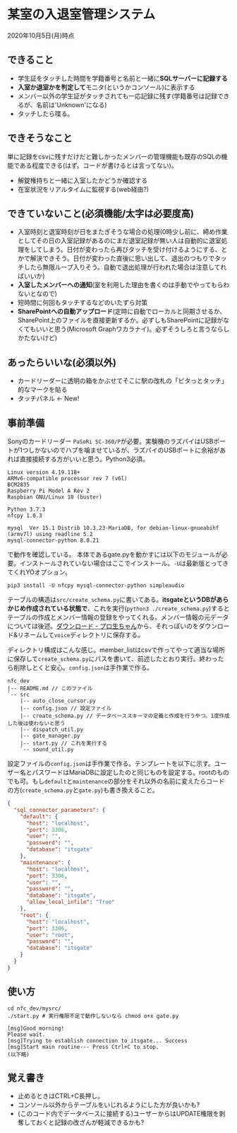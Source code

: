 # 某室の入退室管理システム

2020年10月5日(月)時点

## できること

- 学生証をタッチした時間を学籍番号と名前と一緒に**SQLサーバーに記録する**
- **入室か退室かを判定して**モニタ(というかコンソール)に表示する
- メンバー以外の学生証がタッチされても一応記録に残す(学籍番号は記録できるが、名前は'Unknown'になる)
- タッチしたら喋る。

## できそうなこと

単に記録をcsvに残すだけだと難しかったメンバーの管理機能も既存のSQLの機能である程度できる(はず。コードが書けるとは言ってない)。

- 解錠権持ちと一緒に入室したかどうか確認する
- 在室状況をリアルタイムに監視する(web経由?)

## できていないこと(必須機能/太字は必要度高)

- 入室時刻と退室時刻が日をまたぎそうな場合の処理(0時少し前に、締め作業としてその日の入室記録があるのにまだ退室記録が無い人は自動的に退室処理をしてしまう。日付が変わったら再びタッチを受け付けるようにする、とかで解決できそう。日付が変わった直後に思い出して、退出のつもりでタッチしたら無限ループ入りそう。自動で退出処理が行われた場合は注意してればいいか)
- **入室したメンバーへの通知**(室を利用した理由を書くのは手動でやってもらわないとなので)
- 短時間に何回もタッチするなどのいたずら対策
- **SharePointへの自動アップロード**(定時に自動でローカルと同期させるか、SharePoint上のファイルを直接更新するか。必ずしもSharePointに記録がなくてもいいと思う(Microsoft Graphワカラナイ)。必ずそうしろと言うならしかたないけど)

## あったらいいな(必須以外)

- カードリーダーに透明の箱をかぶせてそこに駅の改札の「ピタっとタッチ」的なマークを貼る
- タッチパネル <- New!

## 事前準備

Sonyのカードリーダー `PaSoRi SC-360/P`が必要。実験機のラズパイはUSBポートが1つしかないのでハブを噛ませているが、ラズパイのUSBポートに余裕があれば直接接続する方がいいと思う。Python3必須。

```plain
Linux version 4.19.118+
ARMv6-compatible processor rev 7 (v6l)
BCM2835
Raspberry Pi Model A Rev 2
Raspbian GNU/Linux 10 (buster)

Python 3.7.3
nfcpy 1.0.3

mysql  Ver 15.1 Distrib 10.3.23-MariaDB, for debian-linux-gnueabihf (armv7l) using readline 5.2
mysql-connector-python 8.0.21
```

で動作を確認している。
本体であるgate.pyを動かすには以下のモジュールが必要。インストールされていない場合はここでインストール。`-U`は最新版とってきてくれYOオプション。

```plain
pip3 install -U nfcpy mysql-connector-python simpleaudio
```

テーブルの構造は`src/create_schema.py`に書いてある。**itsgateというDBがあらかじめ作成されている状態で**、これを実行(`python3 ./create_schema.py`)するとテーブルの作成とメンバー情報の登録をやってくれる。メンバー情報の元データについては後述。[ダウンロード - プロ生ちゃん](https://kei.pronama.jp/download/)から、それっぽいのをダウンロード&リネームして`voice`ディレクトリに保存する。

ディレクトリ構成はこんな感じ。member_listはcsvで作ってやって適当な場所に保存して`create_schema.py`にパスを書いて、前述したとおり実行。終わったら削除しとくと安心。`config.json`は手作業で作る。

```plain
nfc_dev
|-- README.md // このファイル
`-- src
    |-- auto_close_cursor.py
    |-- config.json // 設定ファイル
    |-- create_schema.py // データベーススキーマの定義と作成を行うやつ。1度作成した後は使わないと思う
    |-- dispatch_util.py
    |-- gate_manager.py
    |-- start.py // これを実行する
    `-- sound_util.py
```

設定ファイルの`config.json`は手作業で作る。テンプレートを以下に示す。ユーザー名とパスワードはMariaDBに設定したのと同じものを設定する。rootのものでも可。もし`default`と`maintenance`の部分をそれ以外の名前に変えたらコードの方(`create_schema.py`と`gate.py`)も書き換えること。

```json
{
  "sql_connector_parameters": {
    "default": {
      "host": "localhost",
      "port": 3306,
      "user": "",
      "password": "",
      "database": "itsgate"
    },
    "maintenance": {
      "host": "localhost",
      "port": 3306,
      "user": "",
      "password": "",
      "database": "itsgate",
      "allow_local_infile": "True"
    },
    "root": {
      "host": "localhost",
      "port": 3306,
      "user": "root",
      "password": "",
      "database": "itsgate"
    }
  }
}
```

## 使い方

```plain
cd nfc_dev/mysrc/
./start.py # 実行権限不足で動作しないなら chmod o+x gate.py

[msg]Good morning!
Please wait.
[msg]Trying to establish connection to itsgate... Success
[msg]Start main routine--- Press Ctrl+C to stop.
(以下略)
```

## 覚え書き

- 止めるときはCTRL+C長押し。
- コンソール以外からテーブルをいじれるようにした方が良いかも?
- (このコード内でデータベースに接続する)ユーザーからはUPDATE権限を剥奪しておくと記録の改ざんが軽減できるかも?

